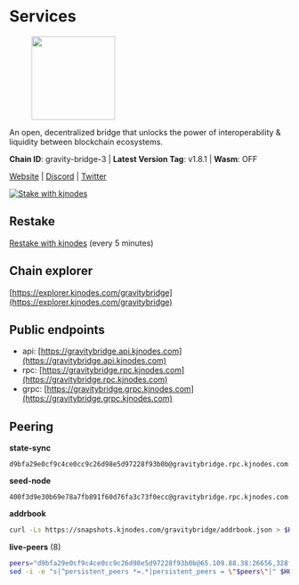 # Services

<figure><img src="https://raw.githubusercontent.com/kj89/testnet_manuals/main/pingpub/logos/gravitybridge.png" width="150" alt=""><figcaption></figcaption></figure>

An open, decentralized bridge that unlocks the power of  interoperability & liquidity between blockchain ecosystems.

**Chain ID**: gravity-bridge-3 | **Latest Version Tag**: v1.8.1 | **Wasm**: OFF

[Website](https://www.gravitybridge.net) | [Discord](https://discord.gg/ARV8dTSjAk) | [Twitter](https://twitter.com/gravity_bridge)

[![Stake with kjnodes](https://i.ibb.co/cr44Q8j/button-stake-with-kjnodes.png)](https://restake.app/gravitybridge/gravityvaloper1nw3uavthnjwsgrrjzav2wdg9m0pw7k4fc7hvlz)

## Restake

[Restake with kjnodes](https://restake.app/gravitybridge/gravityvaloper1nw3uavthnjwsgrrjzav2wdg9m0pw7k4fc7hvlz) (every 5 minutes)
## Chain explorer
[https://explorer.kjnodes.com/gravitybridge](https://explorer.kjnodes.com/gravitybridge)

## Public endpoints

* api: [https://gravitybridge.api.kjnodes.com](https://gravitybridge.api.kjnodes.com)
* rpc: [https://gravitybridge.rpc.kjnodes.com](https://gravitybridge.rpc.kjnodes.com)
* grpc: [https://gravitybridge.grpc.kjnodes.com](https://gravitybridge.grpc.kjnodes.com)

## Peering

**state-sync**

```text
d9bfa29e0cf9c4ce0cc9c26d98e5d97228f93b0b@gravitybridge.rpc.kjnodes.com:26656
```

**seed-node**

```text
400f3d9e30b69e78a7fb891f60d76fa3c73f0ecc@gravitybridge.rpc.kjnodes.com:26659
```

**addrbook**
```bash
curl -Ls https://snapshots.kjnodes.com/gravitybridge/addrbook.json > $HOME/.gravity/config/addrbook.json
```

**live-peers** (8)
```bash
peers="d9bfa29e0cf9c4ce0cc9c26d98e5d97228f93b0b@65.109.88.38:26656,328f1a98dd30612a51f265c931187b4c9ced6270@167.86.99.6:26656,4bebde6a1b2907bd3cc167d2802b909770cbfda1@137.184.197.230:26656,84fb0a9180b2b67b4901330a13f1dee4226ce3ac@65.108.9.169:26656,e5a11a1a8a36f0910755d0fc3546e8e3198283da@18.156.199.4:26656,e940c7788dfbf02030d0838fb3dc9cdb21cf5832@66.94.112.81:26656,56a8349703e8f5c97c452c7e45f5bcaac966ccbf@207.180.204.110:26656,4d94ca2877c879e016620681fde7c22bc23bbc6d@185.119.118.113:3000"
sed -i -e "s|^persistent_peers *=.*|persistent_peers = \"$peers\"|" $HOME/.gravity/config/config.toml
```
